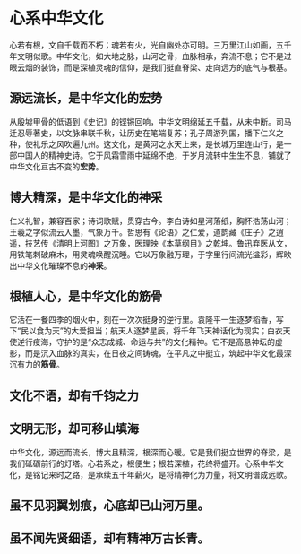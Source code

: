 # 心系中华文化

心若有根，文自千载而不朽；魂若有火，光自幽处亦可明。三万里江山如画，五千年文明似歌。中华文化，如大地之脉，山河之骨，血脉相承，奔流不息；它不是过眼云烟的装饰，而是深植灵魂的信仰，是我们挺直脊梁、走向远方的底气与根基。

## 源远流长，是中华文化的宏势

从殷墟甲骨的低语到《史记》的铿锵回响，中华文明绵延五千载，从未中断。司马迁忍辱著史，以文脉串联千秋，让历史在笔端复苏；孔子周游列国，播下仁义之种，使礼乐之风吹遍九州。这文化，是黄河之水天上来，是长城万里连山行，是一部中国人的精神史诗。它于风霜雪雨中延绵不绝，于岁月流转中生生不息，铺就了中华文化亘古不变的**宏势**。

## 博大精深，是中华文化的神采

仁义礼智，兼容百家；诗词歌赋，贯穿古今。李白诗如星河落纸，胸怀浩荡山河；王羲之字似流云入墨，气象万千。哲思有《论语》之仁爱，道韵藏《庄子》之逍遥，技艺传《清明上河图》之万象，医理映《本草纲目》之乾坤。鲁迅弃医从文，用铁笔刺破麻木，用灵魂唤醒沉睡。它以万象融万理，于字里行间流光溢彩，辉映出中华文化璀璨不息的**神采**。
## 根植人心，是中华文化的筋骨

它活在一餐四季的烟火中，刻在一次次挺身的逆行里。袁隆平一生逐梦稻香，写下“民以食为天”的大爱担当；航天人逐梦星辰，将千年飞天神话化为现实；白衣天使逆行疫海，守护的是“众志成城、命运与共”的文化精神。它不是高悬神坛的虚影，而是沉入血脉的真实，在日夜之间铸魂，在平凡之中挺立，筑起中华文化最深沉有力的**筋骨**。

## 文化不语，却有千钧之力
## 文明无形，却可移山填海

中华文化，源远而流长，博大且精深，根深而心暖。它是我们挺立世界的脊梁，是我们砥砺前行的灯塔。心若系之，根便生；根若深植，花终将盛开。心系中华文化，是铭记来时之路，是承续五千年薪火，是将精神化为力量，将文明谱成远歌。

## 虽不见羽翼划痕，心底却已山河万里。

## 虽不闻先贤细语，却有精神万古长青。